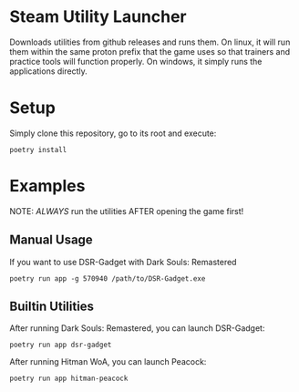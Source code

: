 # Steam Utility Launcher
Downloads utilities from github releases and runs them.  On linux, it will run
them within the same proton prefix that the game uses so that trainers and
practice tools will function properly.  On windows, it simply runs the
applications directly.


# Setup
Simply clone this repository, go to its root and execute:
```
poetry install
```

# Examples
NOTE: _ALWAYS_ run the utilities AFTER opening the game first!

## Manual Usage
If you want to use DSR-Gadget with Dark Souls: Remastered
```
poetry run app -g 570940 /path/to/DSR-Gadget.exe
```

## Builtin Utilities
After running Dark Souls: Remastered, you can launch DSR-Gadget:
```
poetry run app dsr-gadget
```

After running Hitman WoA, you can launch Peacock:
```
poetry run app hitman-peacock
```
